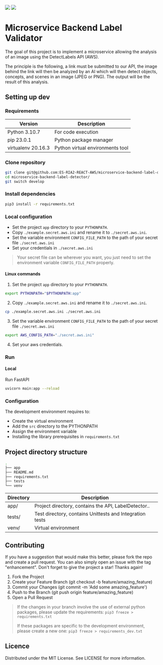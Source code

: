 ![](https://img.shields.io/badge/Python-14354C?style=for-the-badge&logo=python&logoColor=white)
![](https://img.shields.io/badge/Amazon_AWS-232F3E?style=for-the-badge&logo=amazon-aws&logoColor=white)


# Microservice Backend Label Validator

The goal of this project is to implement a microservice allowing the analysis of an image using the DetectLabels API (AWS). 

The principle is the following, a link must be submitted to our API, the image behind the link will then be analyzed by an AI which will then detect objects, concepts, and scenes in an image (JPEG or PNG).
The output will be the result of this analysis.

## Setting up dev

### Requirements

| Version            |  Description  | 
|--------------------|---|
| Python 3.10.7      | For code execution  |
| pip 23.0.1         | Python package manager  |
| virtualenv 20.16.3 | Python virtual environments tool|
 

### Clone repository

```sh
git clone git@github.com:ES-RIA2-REACT-AWS/microservice-backend-label-detector.git
cd microservice-backend-label-detector/
git switch develop
```

### Install dependencies

```sh
pip3 install -r requirements.txt 
```

### Local configuration

- Set the project `app` directory to your `PYTHONPATH`.
- Copy `./example.secret.aws.ini` and rename it to `./secret.aws.ini`.
- Set the variable environment `CONFIG_FILE_PATH` to the path of your secret file `./secret.aws.ini` 
- Set your credentials in `./secret.aws.ini`

> Your secret file can be wherever you want, you just need to set the environment variable `CONFIG_FILE_PATH` properly.

#### Linux commands
1. Set the project `app` directory to your `PYTHONPATH`.
```sh
export PYTHONPATH="$PYTHONPATH:app"
```
2. Copy `./example.secret.aws.ini` and rename it to `./secret.aws.ini`.

```sh
cp ./example.secret.aws.ini ./secret.aws.ini
```
3. Set the variable environment `CONFIG_FILE_PATH` to the path of your secret file `./secret.aws.ini` 
```sh
export AWS_CONFIG_PATH="./secret.aws.ini"
```

4. Set your aws credentials.


### Run 

#### Local

Run FastAPI
```sh
uvicorn main:app --reload
```

### Configuration

The development environment requires to:
- Create the virtual environment
- Add the `src` directory to the PYTHONPATH
- Assign the environment variable
- Installing the library prerequisites in `requirements.txt`


##  Project directory structure

```sh
.
├── app
├── README.md
├── requirements.txt
├── tests
└── venv
```



| Directory | Description                                              | 
|-----------|----------------------------------------------------------|
| app/      | Project directory, contains the API, LabelDetector..     |
| tests/    | Test directory, contains Unittests and Integration tests |
| venv/     | Virtual environment                                      |
 



## Contributing

If you have a suggestion that would make this better, please fork the repo and create a pull request. You can also simply open an issue with the tag "enhancement". Don't forget to give the project a star! Thanks again!

1. Fork the Project
2. Create your Feature Branch (git checkout -b feature/amazing_feature)
3. Commit your Changes (git commit -m 'Add some amazing_feature')
4. Push to the Branch (git push origin feature/amazing_feature)
5. Open a Pull Request

> If the changes in your branch involve the use of external python packages, please update the requirements:
> `pip3 freeze > requirements.txt`
> 
> If these packages are specific to the development environment, please create a new one:
> `pip3 freeze > requirements_dev.txt`


## Licence

Distributed under the MIT License. See LICENSE for more information.